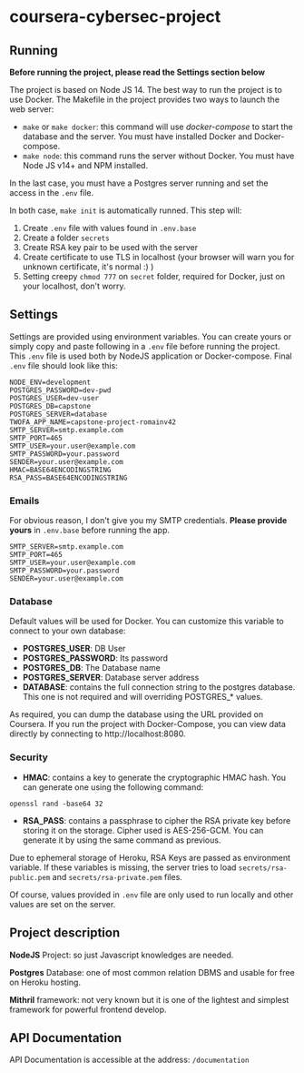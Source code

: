 # coursera-cybersec-project

## Running

**Before running the project, please read the Settings section below**

The project is based on Node JS 14. The best way to run the project is to use Docker.
The Makefile in the project provides two ways to launch the web server:
- `make` or `make docker`: this command will use *docker-compose* to start the database and the server. You must have installed Docker and Docker-compose.
- `make node`: this command runs the server without Docker. You must have Node JS v14+ and NPM installed.

In the last case, you must have a Postgres server running and set the access in the `.env` file.

In both case, `make init` is automatically runned.
This step will:

1. Create `.env` file with values found in `.env.base`
2. Create a folder `secrets`
4. Create RSA key pair to be used with the server
5. Create certificate to use TLS in localhost (your browser will warn you for unknown certificate, it's normal :) )
6. Setting creepy `chmod 777` on `secret` folder, required for Docker, just on your localhost, don't worry.

## Settings
Settings are provided using environment variables. You can create yours or simply copy and paste following in a `.env` file before running the project. This `.env` file is used both by NodeJS application or Docker-compose. Final `.env` file should look like this:

```
NODE_ENV=development
POSTGRES_PASSWORD=dev-pwd
POSTGRES_USER=dev-user
POSTGRES_DB=capstone
POSTGRES_SERVER=database
TWOFA_APP_NAME=capstone-project-romainv42
SMTP_SERVER=smtp.example.com
SMTP_PORT=465
SMTP_USER=your.user@example.com
SMTP_PASSWORD=your.password
SENDER=your.user@example.com
HMAC=BASE64ENCODINGSTRING
RSA_PASS=BASE64ENCODINGSTRING

```

### Emails
For obvious reason, I don't give you my SMTP credentials. **Please provide yours** in `.env.base` before 
running the app.
```
SMTP_SERVER=smtp.example.com
SMTP_PORT=465
SMTP_USER=your.user@example.com
SMTP_PASSWORD=your.password
SENDER=your.user@example.com
```

### Database
Default values will be used for Docker. You can customize this variable to connect to your own database:
- **POSTGRES_USER**: DB User
- **POSTGRES_PASSWORD**: Its password
- **POSTGRES_DB**: The Database name
- **POSTGRES_SERVER**: Database server address
- **DATABASE**: contains the full connection string to the postgres database. This one is not required and will overriding POSTGRES_* values.

As required, you can dump the database using the URL provided on Coursera.
If you run the project with Docker-Compose, you can view data directly by connecting to http://localhost:8080.

### Security
- **HMAC**: contains a key to generate the cryptographic HMAC hash. You can generate one using the following command: 
```
openssl rand -base64 32
```

- **RSA_PASS**: contains a passphrase to cipher the RSA private key before storing it on the storage. Cipher used is AES-256-GCM. You can generate it by using the same command as previous.

Due to ephemeral storage of Heroku, RSA Keys are passed as environment variable. If these variables is missing, the server tries to load `secrets/rsa-public.pem` and `secrets/rsa-private.pem` files.



Of course, values provided in `.env` file are only used to run locally and other values are set on the server.


## Project description

**NodeJS** Project: so just Javascript knowledges are needed.

**Postgres** Database: one of most common relation DBMS and usable for free on Heroku hosting.

**Mithril** framework: not very known  but it is one of the lightest and simplest framework for powerful frontend develop.

## API Documentation

API Documentation is accessible at the address: `/documentation`